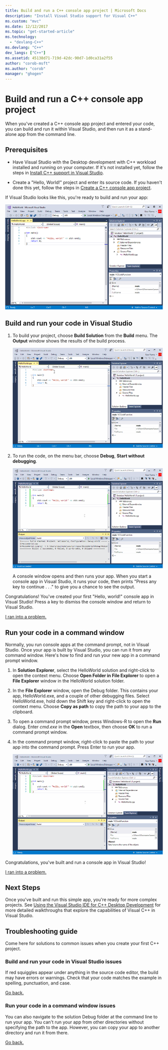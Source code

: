 ```yaml
---
title: Build and run a C++ console app project | Microsoft Docs
description: "Install Visual Studio support for Visual C++"
ms.custom: "mvc"
ms.date: 12/12/2017
ms.topic: "get-started-article"
ms.technology:
  - "devlang-C++"
ms.devlang: "C++"
dev_langs: ["C++"]
ms.assetid: 45138d71-719d-42dc-90d7-1d0ca31a2f55
author: "corob-msft"
ms.author: "corob"
manager: "ghogen"
---
```

# Build and run a C++ console app project

When you've created a C++ console app project and entered your code, you can build and run it within Visual Studio, and then run it as a stand-alone app from the command line.

## Prerequisites

- Have Visual Studio with the Desktop development with C++ workload installed and running on your computer. If it's not installed yet, follow the steps in [Install C++ support in Visual Studio](../build/vscpp-step-0-installation.md).

- Create a "Hello, World!" project and enter its source code. If you haven't done this yet, follow the steps in [Create a C++ console app project](../build/vscpp-step-1-create.md).

If Visual Studio looks like this, you're ready to build and run your app:

   ![Ready to build the new project](../build/media/vscpp-ready-to-build.png "Ready to build the new project")

## Build and run your code in Visual Studio

1. To build your project, choose **Build Solution** from the **Build** menu. The **Output** window shows the results of the build process.

   ![Build the project](../build/media/vscpp-build-solution.gif "Build the project")

1. To run the code, on the menu bar, choose **Debug**, **Start without debugging**.

   ![Start the project](../build/media/vscpp-start-without-debugging.gif "Start the project")

    A console window opens and then runs your app. When you start a console app in Visual Studio, it runs your code, then prints "Press any key to continue . . ." to give you a chance to see the output.

Congratulations! You've created your first "Hello, world!" console app in Visual Studio! Press a key to dismiss the console window and return to Visual Studio.

[I ran into a problem.](#build-and-run-your-code-in-visual-studio-issues)

## Run your code in a command window

Normally, you run console apps at the command prompt, not in Visual Studio. Once your app is built by Visual Studio, you can run it from any command window. Here's how to find and run your new app in a command prompt window.

1. In **Solution Explorer**, select the HelloWorld solution and right-click to open the context menu. Choose **Open Folder in File Explorer** to open a **File Explorer** window in the HelloWorld solution folder.

1. In the **File Explorer** window, open the Debug folder. This contains your app, HelloWorld.exe, and a couple of other debugging files. Select HelloWorld.exe, hold down the Shift key and right-click to open the context menu. Choose **Copy as path** to copy the path to your app to the clipboard.

1. To open a command prompt window, press Windows-R to open the **Run** dialog. Enter *cmd.exe* in the **Open** textbox, then choose **OK** to run a command prompt window.

1. In the command prompt window, right-click to paste the path to your app into the command prompt. Press Enter to run your app.

   ![Run the app at the command prompt](../build/media/vscpp-run-in-cmd.gif "Run the app at the command prompt")

Congratulations, you've built and run a console app in Visual Studio!

[I ran into a problem.](#run-your-code-in-a-command-window-issues)

## Next Steps

Once you've built and run this simple app, you're ready for more complex projects. See [Using the Visual Studio IDE for C++ Desktop Development](ide/using-the-visual-studio-ide-for-cpp-desktop-development.md) for more detailed walkthroughs that explore the capabilities of Visual C++ in Visual Studio.

## Troubleshooting guide

Come here for solutions to common issues when you create your first C++ project.

### Build and run your code in Visual Studio issues

If red squiggles appear under anything in the source code editor, the build may have errors or warnings. Check that your code matches the example in spelling, punctuation, and case.

[Go back.](#build-and-run-your-code-in-visual-studio)

### Run your code in a command window issues

You can also navigate to the solution Debug folder at the command line to run your app. You can't run your app from other directories without specifying the path to the app. However, you can copy your app to another directory and run it from there.

[Go back.](#run-your-code-in-a-command-window)


<iframe src="" height="0" width="0" frameborder="0" name="frameTarget" />
